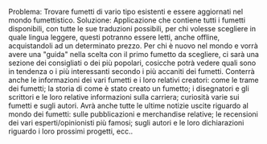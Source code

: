 Problema: Trovare fumetti di vario tipo esistenti e essere aggiornati nel mondo fumettistico.
Soluzione: 
  Applicazione che contiene tutti i fumetti disponibili, con tutte le sue traduzioni possibili, per chi volesse scegliere in quale lingua leggere, questi potranno essere letti, anche offline, acquistandoli ad un determinato prezzo.
  Per chi è nuovo nel mondo e vorrà avere una "guida" nella scelta con il primo fumetto da scegliere, ci sarà una sezione dei consigliati o dei più popolari, cosicche potrà vedere quali sono in tendenza o i più interessanti secondo i più accaniti dei fumetti. 
  Conterrà anche le informazioni dei vari fumetti e i loro relativi creatori: 
    come le trame dei fumetti;
    la storia di come è stato creato un fumetto; 
    i disegnatori e gli scrittori e le loro relative informazioni sulla carriera;
    curiosità varie sui fumetti e sugli autori.
  Avrà anche tutte le ultime notizie uscite riguardo al mondo dei fumetti: 
    sulle pubblicazioni e merchandise relative;
    le recensioni dei vari esperti/opinionisti più famosi;
    sugli autori e le loro dichiarazioni riguardo i loro prossimi progetti, ecc..

